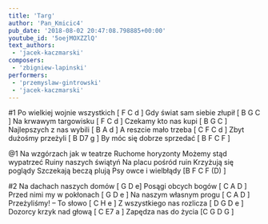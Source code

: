 ```yaml
---
title: 'Targ'
author: 'Pan_Kmicic4'
pub_date: '2018-08-02 20:47:08.798885+00:00'
youtube_id: '5oejMOXZZlQ'
text_authors:
 - 'jacek-kaczmarski'
composers:
 - 'zbigniew-lapinski'
performers:
 - 'przemyslaw-gintrowski'
 - 'jacek-kaczmarski'
---
```


#1
Po wielkiej wojnie wszystkich [ F C d ]
Gdy świat sam siebie złupił [ B G C ]
Na krwawym targowisku [ F C d ]
Czekamy kto nas kupi [ B G C ] 
Najlepszych z nas wybili [ B A d ]
A reszcie mało trzeba [ C F C d ]
Zbyt dużośmy przeżyli [ B D7 g ]
By móc się dobrze sprzedać [ B F C F ]

@1
Na wzgórzach jak w teatrze
Ruchome horyzonty
Możemy stąd wypatrzeć
Ruiny naszych świątyń
Na placu pośród ruin
Krzyżują się poglądy
Szczekają beczą plują
Psy owce i wielbłądy [B F C F (D) ]

#2
Na dachach naszych domów [ G D e]
Posągi obcych bogów [ C A D ]
Przed nimi my w pokłonach [ G D e ]
Na naszym własnym progu [ C A D ]
Przeżyliśmy! – To słowo [ C H e ]
Z wszystkiego nas rozlicza [ D G D e ]
Dozorcy krzyk nad głową [ C E7 a ]
Zapędza nas do życia [C G D G ]